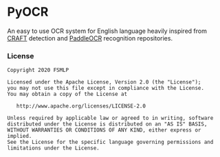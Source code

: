 PyOCR
=====

An easy to use OCR system for English language heavily inspired from [CRAFT](https://github.com/clovaai/CRAFT-pytorch) detection and [PaddleOCR](https://github.com/PaddlePaddle/PaddleOCR) recognition repositories.

  

### License

```plain
Copyright 2020 FSMLP

Licensed under the Apache License, Version 2.0 (the "License");
you may not use this file except in compliance with the License.
You may obtain a copy of the License at

   http://www.apache.org/licenses/LICENSE-2.0

Unless required by applicable law or agreed to in writing, software
distributed under the License is distributed on an "AS IS" BASIS,
WITHOUT WARRANTIES OR CONDITIONS OF ANY KIND, either express or implied.
See the License for the specific language governing permissions and
limitations under the License.
```

